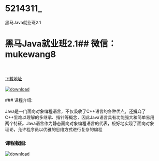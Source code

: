 # 5214311_
黑马Java就业班2.1
# 黑马Java就业班2.1## 微信：mukewang8
<br/></br>[下载地址](http://www.36tz.cn/article/5214311 "下载地址")
<br/></br>[![download](http://36tz.cn/muke_img/2020_07_1-32-300x201.png "下载地址")](http://www.36tz.cn/article/5214311 "下载地址")
<br/></br>### 课程介绍:<br/></br>Java是一门面向对象编程语言，不仅吸收了C++语言的各种优点，还摒弃了C++里难以理解的多继承、指针等概念，因此Java语言具有功能强大和简单易用两个特征。Java语言作为静态面向对象编程语言的代表，极好地实现了面向对象理论，允许程序员以优雅的思维方式进行复杂的编程

### 课程截图:
[![download](http://36tz.cn/muke_img/2020_07_2-36.png "下载地址")](http://www.36tz.cn/article/5214311 "下载地址")
